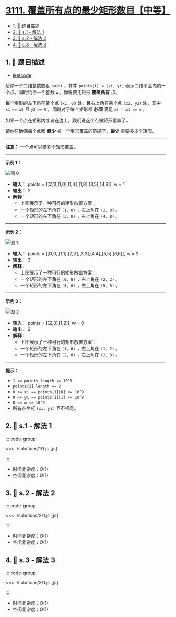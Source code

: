 # [3111. 覆盖所有点的最少矩形数目【中等】](https://github.com/tnotesjs/TNotes.leetcode/tree/main/notes/3111.%20%E8%A6%86%E7%9B%96%E6%89%80%E6%9C%89%E7%82%B9%E7%9A%84%E6%9C%80%E5%B0%91%E7%9F%A9%E5%BD%A2%E6%95%B0%E7%9B%AE%E3%80%90%E4%B8%AD%E7%AD%89%E3%80%91)

<!-- region:toc -->

- [1. 📝 题目描述](#1--题目描述)
- [2. 🎯 s.1 - 解法 1](#2--s1---解法-1)
- [3. 🎯 s.2 - 解法 2](#3--s2---解法-2)
- [4. 🎯 s.3 - 解法 3](#4--s3---解法-3)

<!-- endregion:toc -->

## 1. 📝 题目描述

- [leetcode](https://leetcode.cn/problems/minimum-rectangles-to-cover-points/)

给你一个二维整数数组 `point` ，其中 `points[i] = [xi, yi]` 表示二维平面内的一个点。同时给你一个整数 `w` 。你需要用矩形 **覆盖所有** 点。

每个矩形的左下角在某个点 `(x1, 0)` 处，且右上角在某个点 `(x2, y2)` 处，其中 `x1 <= x2` 且 `y2 >= 0` ，同时对于每个矩形都 **必须** 满足 `x2 - x1 <= w` 。

如果一个点在矩形内或者在边上，我们说这个点被矩形覆盖了。

请你在确保每个点都 **至少** 被一个矩形覆盖的前提下，**最少** 需要多少个矩形。

---

**注意：** 一个点可以被多个矩形覆盖。

---

**示例 1：**

![图 0](https://cdn.jsdelivr.net/gh/tnotesjs/imgs@main/2025-09-29-07-20-34.png)

- **输入：** points = [[2,1],[1,0],[1,4],[1,8],[3,5],[4,6]], w = 1
- **输出：** 2
- **解释：**
  - 上图展示了一种可行的矩形放置方案：
  - 一个矩形的左下角在 `(1, 0)` ，右上角在 `(2, 8)` 。
  - 一个矩形的左下角在 `(3, 0)` ，右上角在 `(4, 8)` 。

---

**示例 2：**

![图 1](https://cdn.jsdelivr.net/gh/tnotesjs/imgs@main/2025-09-29-07-21-16.png)

- **输入：** points = [[0,0],[1,1],[2,2],[3,3],[4,4],[5,5],[6,6]], w = 2
- **输出：** 3
- **解释：**
  - 上图展示了一种可行的矩形放置方案：
  - 一个矩形的左下角在 `(0, 0)` ，右上角在 `(2, 2)` 。
  - 一个矩形的左下角在 `(3, 0)` ，右上角在 `(5, 5)` 。

---

**示例 3：**

![图 2](https://cdn.jsdelivr.net/gh/tnotesjs/imgs@main/2025-09-29-07-21-33.png)

- **输入：** points = [[2,3],[1,2]], w = 0
- **输出：** 2
- **解释：**
  - 上图展示了一种可行的矩形放置方案：
  - 一个矩形的左下角在 `(1, 0)` ，右上角在 `(1, 2)` 。
  - 一个矩形的左下角在 `(2, 0)` ，右上角在 `(2, 3)` 。

---

**提示：**

- `1 <= points.length <= 10^5`
- `points[i].length == 2`
- `0 <= xi == points[i][0] <= 10^9`
- `0 <= yi == points[i][1] <= 10^9`
- `0 <= w <= 10^9`
- 所有点坐标 `(xi, yi)` 互不相同。

## 2. 🎯 s.1 - 解法 1

::: code-group

<<< ./solutions/1/1.js [js]

:::

- 时间复杂度：$O(1)$
- 空间复杂度：$O(1)$

## 3. 🎯 s.2 - 解法 2

::: code-group

<<< ./solutions/2/1.js [js]

:::

- 时间复杂度：$O(1)$
- 空间复杂度：$O(1)$

## 4. 🎯 s.3 - 解法 3

::: code-group

<<< ./solutions/3/1.js [js]

:::

- 时间复杂度：$O(1)$
- 空间复杂度：$O(1)$
